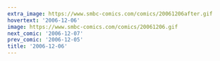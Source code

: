 ```yaml
---
extra_image: https://www.smbc-comics.com/comics/20061206after.gif
hovertext: '2006-12-06'
image: https://www.smbc-comics.com/comics/20061206.gif
next_comic: '2006-12-07'
prev_comic: '2006-12-05'
title: '2006-12-06'
---
```


